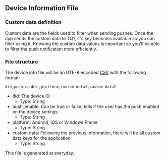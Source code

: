 ## Device Information File

### Custom data definition

Custom data are the fields used to filter when sending pushes. Once the app sends the custom data to TQ1, it's key becomes available so you can filter using it. Knowing the custom data values is important so you'll be able to filter the push notification more efficiently.

### File structure

The device info file will be an UTF-8 encoded [CSV](https://tools.ietf.org/html/rfc4180) with the following format:

`did,push_enable,platform,custom_data1,custom_data2`

- did: The device ID
  - Type: String
- push_enable: Can be true or false, tells if the user has the push enabled on the device settings
  - Type: String
- platform: Android, iOS or Windows Phone
  - Type: String
- custom data: Following the previous information, there will be all custom data keys for the application
  - Type: String

This file is generated at everyday.
